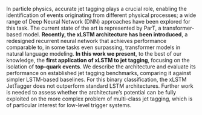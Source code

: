 In particle physics, accurate jet tagging plays a crucial role, enabling the identification of events originating
from different physical processes; a wide range of Deep Neural Network (DNN) approaches have been explored for this task. 
The current state of the art is represented by ParT, a transformer-based model. 
**Recently, the xLSTM architecture has been introduced**, a redesigned recurrent neural network that achieves performance comparable to, 
in some tasks even surpassing, transformer models in natural language modeling.
**In this work we present**, to the best of our knowledge, the **first application of xLSTM to jet tagging**, focusing on the
isolation of **top-quark events**. We describe the architecture and evaluate its performance on established jet tagging benchmarks,
comparing it against simpler LSTM-based baselines. 
For this binary classification, the xLSTM JetTagger does not outperform
standard LSTM architectures. Further work is needed to assess
whether the architecture’s potential can be fully exploited on
the more complex problem of multi-class jet tagging, which is
of particular interest for low-level trigger systems.
